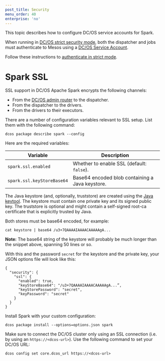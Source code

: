 ```yaml
---
post_title: Security
menu_order: 40
enterprise: 'no'
---
```


This topic describes how to configure DC/OS service accounts for Spark.

When running in [DC/OS strict security mode](https://docs.mesosphere.com/1.9/security/), both the dispatcher and jobs must authenticate to Mesos using a [DC/OS Service Account](https://docs.mesosphere.com/1.9/security/service-auth/).

Follow these instructions to [authenticate in strict mode](https://docs.mesosphere.com/service-docs/spark/spark-auth/).

# Spark SSL

SSL support in DC/OS Apache Spark encrypts the following channels:

*   From the [DC/OS admin router][11] to the dispatcher.
*   From the dispatcher to the drivers.
*   From the drivers to their executors.

There are a number of configuration variables relevant to SSL setup. List them with the following command:

    dcos package describe spark --config

Here are the required variables:

| Variable                   | Description                                     |
|----------------------------|-------------------------------------------------|
| `spark.ssl.enabled`        | Whether to enable SSL (default: `false`).       |
| `spark.ssl.keyStoreBase64` | Base64 encoded blob containing a Java keystore. |

The Java keystore (and, optionally, truststore) are created using the [Java keytool][12]. The keystore must contain one private key and its signed public key. The truststore is optional and might contain a self-signed root-ca certificate that is explicitly trusted by Java.

Both stores must be base64 encoded, for example:

    cat keystore | base64 /u3+7QAAAAIAAAACAAAAAgA...

**Note:** The base64 string of the keystore will probably be much longer than the snippet above, spanning 50 lines or so.

With this and the password `secret` for the keystore and the private key, your JSON options file will look like this:

    {
      "security": {
        "ssl": {
          "enabled": true,
          "keyStoreBase64": "/u3+7QAAAAIAAAACAAAAAgA...”,
          "keyStorePassword": "secret",
          "keyPassword": "secret"
        }
      }
    }

Install Spark with your custom configuration:

    dcos package install --options=options.json spark

Make sure to connect the DC/OS cluster only using an SSL connection (i.e. by using an `https://<dcos-url>`). Use the following command to set your DC/OS URL:

    dcos config set core.dcos_url https://<dcos-url>

 [11]: https://docs.mesosphere.com/1.9/overview/architecture/components/
 [12]: http://docs.oracle.com/javase/8/docs/technotes/tools/unix/keytool.html
